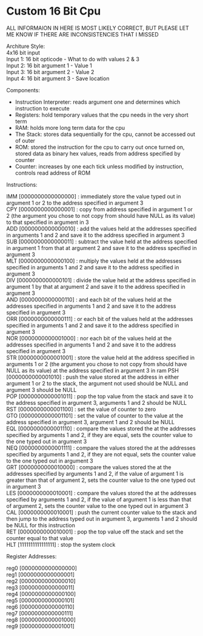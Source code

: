 # Custom 16 Bit Cpu   
ALL INFORMAION IN HERE IS MOST LIKELY CORRECT, BUT PLEASE LET ME KNOW IF THERE ARE INCONSISTENCIES THAT I MISSED   
   
Architure Style:   
4x16 bit input   
Input 1: 16 bit opticode - What to do with values 2 & 3   
Input 2:  16 bit argument 1 - Value 1   
Input 3:  16 bit argument 2 - Value 2   
Input 4:  16 bit argument 3 - Save location  

Components:

- Instruction Interpreter: reads argument one and determines which instruction to execute
- Registers: hold temporary values that the cpu needs in the very short term
- RAM: holds more long term data for the cpu
- The Stack: stores data sequentially for the cpu, cannot be accessed out of outer
- ROM: stored the instruction for the cpu to carry out once turned on, stored data as binary hex values, reads from address specified by counter
- Counter: increases by one each tick unless modified by instruction, controls read address of ROM

Instructions:  
  
IMM [0000000000000000] : immediately store the value typed out in argument 1 or 2 to the address specified in argument 3    
CPY [0000000000000001] : copy from address specified in argument 1 or 2 (the argument you chose to not copy from should have NULL as its value) to that specified in argument in 3  
ADD [0000000000000010] : add the values held at the addresses specified in arguments 1 and 2 and save it to the address specified in argument 3   
SUB [0000000000000011] : subtract the value held at the address specified in argument 1 from that at argument 2 and save it to the address specified in argument 3   
MLT [0000000000000100] : multiply the values held at the addresses specified in arguments 1 and 2 and save it to the address specified in argument 3   
DIV [0000000000000101] : divide the value held at the address specified in argument 1 by that at argument 2 and save it to the address specified in argument 3  
AND [0000000000000110] : and each bit of the values held at the addresses specified in arguments 1 and 2 and save it to the address specified in argument 3   
ORR [0000000000000111] : or each bit of the values held at the addresses specified in arguments 1 and 2 and save it to the address specified in argument 3   
NOR [0000000000001000] : nor each bit of the values held at the addresses specified in arguments 1 and 2 and save it to the address specified in argument 3   
STR [0000000000001001] : store the value held at the address specified in arguments 1 or 2 (the argument you chose to not copy from should have NULL as its value) at the address specified in argument 3 in ram
PSH [0000000000001010] : push the value stored at the address in either argument 1 or 2 to the stack, the argument not used should be NULL and argument 3 should be NULL   
POP [0000000000001011] : pop the top value from the stack and save it to the address specified in argument 3, arguments 1 and 2 should be NULL   
RST [0000000000001100] : set the value of counter to zero    
GTO [0000000000001101] : set the value of counter to the value at the address specified in argument 3, argument 1 and 2 should be NULL   
EQL [0000000000001110] : compare the values stored the at the addresses specified by arguments 1 and 2, if they are equal, sets the counter value to the one typed out in argument 3   
NEQ [0000000000001111] : compare the values stored the at the addresses specified by arguments 1 and 2, if they are not equal, sets the counter value to the one typed out in argument 3    
GRT [0000000000010000] : compare the values stored the at the addresses specified by arguments 1 and 2, if the value of argument 1 is greater than that of argument 2, sets the counter value to the one typed out in argument 3    
LES [0000000000010001] : compare the values stored the at the addresses specified by arguments 1 and 2, if the value of argument 1 is less than that of argument 2, sets the counter value to the one typed out in argument 3    
CAL [0000000000010001] : push the current counter value to the stack and then jump to the address typed out in argument 3, arguments 1 and 2 should be NULL for this instruction     
RET [0000000000010001] : pop the top value off the stack and set the counter equal to that value    
HLT [1111111111111111] : stop the system clock      

Register Addresses:   

reg0 [0000000000000000]     
reg1 [0000000000000001]       
reg2 [0000000000000010]    
reg3 [0000000000000011]       
reg4 [0000000000000100]    
reg5 [0000000000000101]    
reg6 [0000000000000110]    
reg7 [0000000000000111]    
reg8 [0000000000001000]      
reg9 [0000000000001001]    
    
